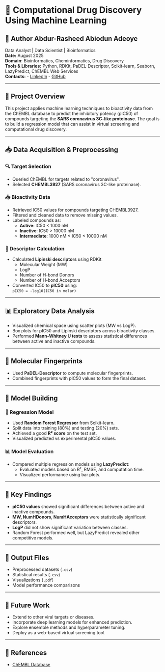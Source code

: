 # 🧬 Computational Drug Discovery Using Machine Learning

## 🧠 **Author** Abdur-Rasheed Abiodun Adeoye  
Data Analyst | Data Scientist | Bioinformatics      
**Date:** August 2025  
**Domain:** Bioinformatics, Cheminformatics, Drug Discovery  
**Tools & Libraries:** Python, RDKit, PaDEL-Descriptor, Scikit-learn, Seaborn, LazyPredict, ChEMBL Web Services   
**Contacts:** - [LinkedIn](https://www.linkedin.com/in/abdur-rasheed-adeoye/)
              - [GitHub](https://github.com/Abdur-RasheedAde)

---

## 📘 Project Overview

This project applies machine learning techniques to bioactivity data from the ChEMBL database to predict the inhibitory potency (pIC50) of compounds targeting the **SARS coronavirus 3C-like proteinase**. The goal is to build a regression model that can assist in virtual screening and computational drug discovery.

---

## 📥 Data Acquisition & Preprocessing

### 🔍 Target Selection
- Queried ChEMBL for targets related to "coronavirus".
- Selected **CHEMBL3927** (SARS coronavirus 3C-like proteinase).

### 📥 Bioactivity Data
- Retrieved IC50 values for compounds targeting CHEMBL3927.
- Filtered and cleaned data to remove missing values.
- Labeled compounds as:
  - **Active**: IC50 < 1000 nM
  - **Inactive**: IC50 > 10000 nM
  - **Intermediate**: 1000 nM ≤ IC50 ≤ 10000 nM

### 🧪 Descriptor Calculation
- Calculated **Lipinski descriptors** using RDKit:
  - Molecular Weight (MW)
  - LogP
  - Number of H-bond Donors
  - Number of H-bond Acceptors
- Converted IC50 to **pIC50** using:  
  `pIC50 = -log10(IC50 in molar)`

---

## 📊 Exploratory Data Analysis

- Visualized chemical space using scatter plots (MW vs LogP).
- Box plots for pIC50 and Lipinski descriptors across bioactivity classes.
- Performed **Mann-Whitney U tests** to assess statistical differences between active and inactive compounds.

---

## 🧬 Molecular Fingerprints

- Used **PaDEL-Descriptor** to compute molecular fingerprints.
- Combined fingerprints with pIC50 values to form the final dataset.

---

## 🤖 Model Building

### 🔧 Regression Model
- Used **Random Forest Regressor** from Scikit-learn.
- Split data into training (80%) and testing (20%) sets.
- Achieved a good **R² score** on the test set.
- Visualized predicted vs experimental pIC50 values.

### 📊 Model Evaluation
- Compared multiple regression models using **LazyPredict**:
  - Evaluated models based on R², RMSE, and computation time.
  - Visualized performance using bar plots.

---

## 📌 Key Findings

- **pIC50 values** showed significant differences between active and inactive compounds.
- **MW, NumHDonors, NumHAcceptors** were statistically significant descriptors.
- **LogP** did not show significant variation between classes.
- Random Forest performed well, but LazyPredict revealed other competitive models.

---

## 📁 Output Files

- Preprocessed datasets (`.csv`)
- Statistical results (`.csv`)
- Visualizations (`.pdf`)
- Model performance comparisons

---

## 🚀 Future Work

- Extend to other viral targets or diseases.
- Incorporate deep learning models for enhanced prediction.
- Explore ensemble methods and hyperparameter tuning.
- Deploy as a web-based virtual screening tool.

---

## 📎 References
- [ChEMBL Database](https://www.ebi.ac.uk/chembl/)
